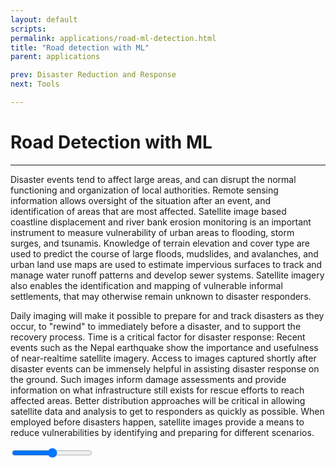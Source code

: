 ```yaml
---
layout: default
scripts:
permalink: applications/road-ml-detection.html
title: "Road detection with ML"
parent: applications

prev: Disaster Reduction and Response
next: Tools

---
```


# Road Detection with ML

---

Disaster events tend to affect large areas, and can disrupt the normal functioning and organization of local authorities. Remote sensing information allows oversight of the situation after an event, and identification of areas that are most affected. Satellite image based coastline displacement and river bank erosion monitoring is an important instrument to measure vulnerability of urban areas to flooding, storm surges, and tsunamis. Knowledge of terrain elevation and cover type are used to predict the course of large floods, mudslides, and avalanches, and urban land use maps are used to estimate impervious surfaces to track and manage water runoff patterns and develop sewer systems. Satellite imagery also enables the identification and mapping of vulnerable informal settlements, that may otherwise remain unknown to disaster responders.

Daily imaging will make it possible to prepare for and track disasters as they occur, to "rewind" to immediately before a disaster, and to support the recovery process. Time is a critical factor for disaster response: Recent events such as the Nepal earthquake show the importance and usefulness of near-realtime satellite imagery. Access to images captured shortly after disaster events can be immensely helpful in assisting disaster response on the ground. Such images inform damage assessments and provide information on what infrastructure still exists for rescue efforts to reach affected areas. Better distribution approaches will be critical in allowing satellite data and analysis to get to responders as quickly as possible. When employed before disasters happen, satellite images provide a means to reduce vulnerabilities by identifying and preparing for different scenarios.

<div class="map-container">
  <div id="road-ml" class="static-map">
    <div class="road-ml-slider">
      <div class="range-labels">
        <label id="road-ml-opacity" class="range-label range-label-center"></label>
      </div>
      <input id="road-ml-range" class="range" type="range" min="0" max="1.0" step="any"/>
    </div>
    <div id="road-ml-map" class="static-map"></div>
  </div>
</div>
